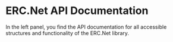 # ERC.Net API Documentation

In the left panel, you find the API documentation for all accessible structures and functionality of the ERC.Net library.
